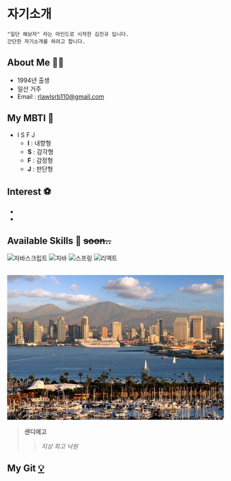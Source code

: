 # 자기소개

```
"일단 해보자" 라는 마인드로 시작한 김진규 입니다.
간단한 자기소개를 하려고 합니다.
```
## About Me 👨‍💻
* 1994년 출생
* 일산 거주
* Email : rlawlsrb110@gmail.com

## My MBTI 📝
* I S F J
    * **I** : 내향형
    * **S** : 감각형
    * **F** : 감정형
    * **J** : 판단형

## Interest ⚽
* 
* 


## Available Skills 🔧 ~~soon..~~
![자바스크립트](https://img.shields.io/badge/JavaScript-F7DF1E?style=flat-square&logo=JavaScript&logoColor=white)
![자바](https://img.shields.io/badge/Java-007396?style=flat-square&logo=java&logoColor=white)
![스프링](https://img.shields.io/badge/Spring-6DB33F?style=flat-square&logo=Spring&logoColor=white)
![리액트](https://img.shields.io/badge/React-61DAFB?style=flat-square&logo=React&logoColor=white)


## 
![샌디에고](/다운로드.jpg)
> **샌디에고**
>> _지상 최고 낙원_

## My Git [💡](https://github.com/)
